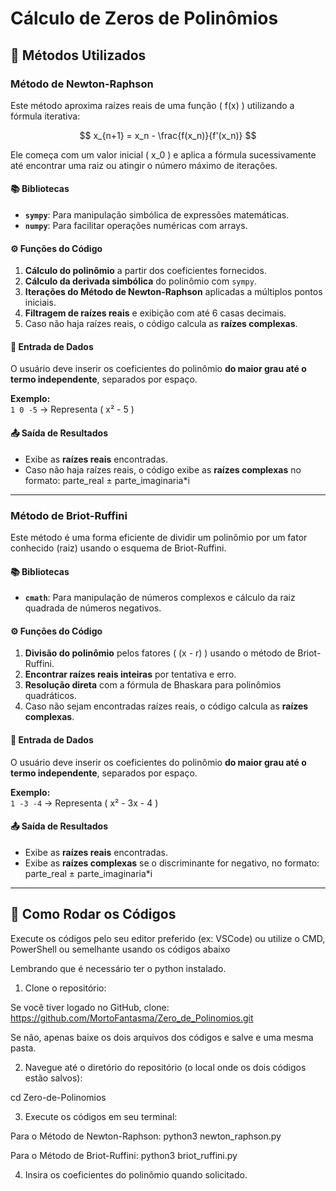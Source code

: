# Cálculo de Zeros de Polinômios

## 🧠 Métodos Utilizados

### Método de Newton-Raphson

Este método aproxima raízes reais de uma função \( f(x) \) utilizando a fórmula iterativa:

$$
x_{n+1} = x_n - \frac{f(x_n)}{f'(x_n)}
$$

Ele começa com um valor inicial \( x_0 \) e aplica a fórmula sucessivamente até encontrar uma raiz ou atingir o número máximo de iterações.

#### 📚 Bibliotecas

- **`sympy`**: Para manipulação simbólica de expressões matemáticas.
- **`numpy`**: Para facilitar operações numéricas com arrays.

#### ⚙️ Funções do Código

1. **Cálculo do polinômio** a partir dos coeficientes fornecidos.
2. **Cálculo da derivada simbólica** do polinômio com `sympy`.
3. **Iterações do Método de Newton-Raphson** aplicadas a múltiplos pontos iniciais.
4. **Filtragem de raízes reais** e exibição com até 6 casas decimais.
5. Caso não haja raízes reais, o código calcula as **raízes complexas**.

#### 💬 Entrada de Dados

O usuário deve inserir os coeficientes do polinômio **do maior grau até o termo independente**, separados por espaço.

**Exemplo:**  
`1 0 -5` → Representa \( x² - 5 \)

#### 📤 Saída de Resultados

- Exibe as **raízes reais** encontradas.
- Caso não haja raízes reais, o código exibe as **raízes complexas** no formato: parte_real ± parte_imaginaria*i


---

### Método de Briot-Ruffini

Este método é uma forma eficiente de dividir um polinômio por um fator conhecido (raiz) usando o esquema de Briot-Ruffini.

#### 📚 Bibliotecas

- **`cmath`**: Para manipulação de números complexos e cálculo da raiz quadrada de números negativos.

#### ⚙️ Funções do Código

1. **Divisão do polinômio** pelos fatores \( (x - r) \) usando o método de Briot-Ruffini.
2. **Encontrar raízes reais inteiras** por tentativa e erro.
3. **Resolução direta** com a fórmula de Bhaskara para polinômios quadráticos.
4. Caso não sejam encontradas raízes reais, o código calcula as **raízes complexas**.

#### 💬 Entrada de Dados

O usuário deve inserir os coeficientes do polinômio **do maior grau até o termo independente**, separados por espaço.

**Exemplo:**  
`1 -3 -4` → Representa \( x² - 3x - 4 \)

#### 📤 Saída de Resultados

- Exibe as **raízes reais** encontradas.
- Exibe as **raízes complexas** se o discriminante for negativo, no formato: parte_real ± parte_imaginaria*i


---

## 📝 Como Rodar os Códigos

Execute os códigos pelo seu editor preferido (ex: VSCode) ou utilize o CMD, PowerShell ou semelhante usando os códigos abaixo

Lembrando que é necessário ter o python instalado.

1. Clone o repositório:

Se você tiver logado no GitHub, clone: https://github.com/MortoFantasma/Zero_de_Polinomios.git

Se não, apenas baixe os dois arquivos dos códigos e salve e uma mesma pasta.

2. Navegue até o diretório do repositório (o local onde os dois códigos estão salvos):

cd Zero-de-Polinomios 

3. Execute os códigos em seu terminal:

Para o Método de Newton-Raphson: 
python3 newton_raphson.py

Para o Método de Briot-Ruffini: 
python3 briot_ruffini.py

4. Insira os coeficientes do polinômio quando solicitado.

